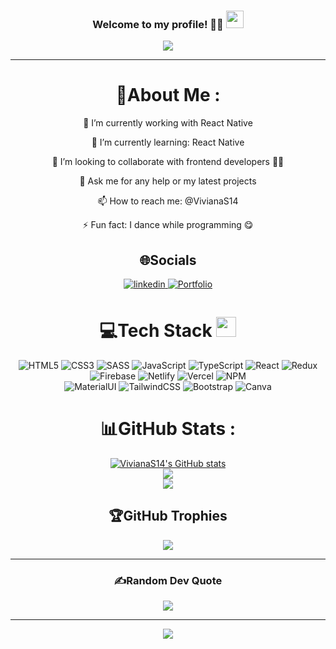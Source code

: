 <h3 align="center">
  Welcome to my profile! 👧🏻
  <img src="https://media.giphy.com/media/hvRJCLFzcasrR4ia7z/giphy.gif" width="28">
</h3>
<p align="center">
  <a href="https://github.com/VivianaS14/VivianaS14"><img src="https://readme-typing-svg.herokuapp.com?color=%2336BCF7&center=true&vCenter=true&lines=Hi+%2C+welcome+to+my+Github+page;I+am+Viviana;I+am+a+Front+End+Developer;Web+Dev;React+Dev;Cat+Lover"></a>
</p>

---
<div align="center">
  
# 💫About Me :
  🔭 I’m currently working with React Native
  
  🌱 I’m currently learning: React Native

  👯 I’m looking to collaborate with frontend developers ✌🏻

  💬 Ask me for any help or my latest projects

  📫 How to reach me:  @VivianaS14

  ⚡ Fun fact: I dance while programming 😋


## 🌐Socials

<a href="https://www.linkedin.com/in/viviana-soriano/" target="_blank">
<img src=https://img.shields.io/badge/linkedin-%2300acee.svg?color=405DE6&style=for-the-badge&logo=linkedin&logoColor=white alt=linkedin style="margin-bottom: 5px;" />
</a>

<a href="https://personal-portfolio-vs.netlify.app" target="_blank">
<img src=https://img.shields.io/badge/Portfolio-8A2BE2?style=for-the-badge alt=Portfolio style="margin-bottom: 5px;" />
</a>



# 💻Tech Stack <img src = "https://media2.giphy.com/media/QssGEmpkyEOhBCb7e1/giphy.gif?cid=ecf05e47a0n3gi1bfqntqmob8g9aid1oyj2wr3ds3mg700bl&rid=giphy.gif" width = 32px> 
![HTML5](https://img.shields.io/badge/html5-%23E34F26.svg?style=for-the-badge&logo=html5&logoColor=white) 
![CSS3](https://img.shields.io/badge/css3-%231572B6.svg?style=for-the-badge&logo=css3&logoColor=white) 
![SASS](https://img.shields.io/badge/SASS-ff69b4.svg?style=for-the-badge&logo=SASS&logoColor=white) 
![JavaScript](https://img.shields.io/badge/javascript-%23323330.svg?style=for-the-badge&logo=javascript&logoColor=%23F7DF1E) 
![TypeScript](https://img.shields.io/badge/typescript-%23323330.svg?style=for-the-badge&logo=typescript&logoColor=%23F7DF1E) 
![React](https://img.shields.io/badge/React-61DAFB.svg?style=for-the-badge&logo=React&logoColor=white) 
![Redux](https://img.shields.io/badge/Redux-593D88.svg?style=for-the-badge&logo=Redux&logoColor=white) 
![Firebase](https://img.shields.io/badge/firebase-F4810A.svg?style=for-the-badge&logo=firebase&logoColor=white) 
![Netlify](https://img.shields.io/badge/netlify-%23000000.svg?style=for-the-badge&logo=netlify&logoColor=#00C7B7) 
![Vercel](https://img.shields.io/badge/vercel-%23000000.svg?style=for-the-badge&logo=vercel&logoColor=white) 
![NPM](https://img.shields.io/badge/NPM-C8372A.svg?style=for-the-badge&logo=npm&logoColor=white)  
![MaterialUI](https://img.shields.io/badge/MaterialUI-007FFF?style=for-the-badge&logo=mui&logoColor=A86454) 
![TailwindCSS](https://img.shields.io/badge/tailwindcss-%2338B2AC.svg?style=for-the-badge&logo=tailwind-css&logoColor=white)
![Bootstrap](https://img.shields.io/badge/Bootstrap-7431F8.svg?style=for-the-badge&logo=Bootstrap&logoColor=white)
![Canva](https://img.shields.io/badge/Canva-158EB8.svg?style=for-the-badge&logo=Canva&logoColor=white) 



# 📊GitHub Stats :
[![VivianaS14's GitHub stats](https://github-readme-stats.vercel.app/api?username=VivianaS14&show_icons=true&theme=tokyonight&count_private=false)](https://github.com/anuraghazra/github-readme-stats)
<br/>
![](https://github-readme-streak-stats.herokuapp.com/?user=VivianaS14&theme=tokyonight&hide_border=false)<br/>
![](https://github-readme-stats.vercel.app/api/top-langs/?username=VivianaS14&theme=tokyonight&hide_border=false&include_all_commits=false&count_private=false&layout=compact)

## 🏆GitHub Trophies
![](https://github-profile-trophy.vercel.app/?username=VivianaS14&theme=tokyonight&no-frame=false&no-bg=false&margin-w=4)

---

### ✍️Random Dev Quote
![](https://quotes-github-readme.vercel.app/api?type=horizontal&theme=tokyonight)

---
![](https://komarev.com/ghpvc/?username=VivianaS14&label=Visitors+Count&color=brightgreen)
</div>
